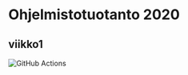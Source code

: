 # Ohjelmistotuotanto 2020
## viikko1

![GitHub Actions](https://github.com/johannaval/ohtu-viikko1-s2020/workflows/Java%20CI%20with%20Gradle/badge.svg)
